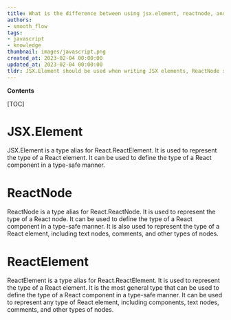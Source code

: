 ```yaml
---
title: What is the difference between using jsx.element, reactnode, and reactelement?
authors:
- smooth_flow
tags:
- javascript
- knowledge
thumbnail: images/javascript.png
created_at: 2023-02-04 00:00:00
updated_at: 2023-02-04 00:00:00
tldr: JSX.Element should be used when writing JSX elements, ReactNode should be used when dealing with any type of React node (elements, components, strings, numbers, etc.), and ReactElement should be used when dealing with a specific React element.
---
```


**Contents**

[TOC]

# JSX.Element

JSX.Element is a type alias for React.ReactElement. It is used to represent the type of a React element. It can be used to define the type of a React component in a type-safe manner.

# ReactNode

ReactNode is a type alias for React.ReactNode. It is used to represent the type of a React node. It can be used to define the type of a React component in a type-safe manner. It is also used to represent the type of a React element, including text nodes, comments, and other types of nodes.

# ReactElement

ReactElement is a type alias for React.ReactElement. It is used to represent the type of a React element. It is the most general type that can be used to define the type of a React component in a type-safe manner. It can be used to represent any type of React element, including components, text nodes, comments, and other types of nodes.
